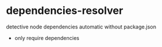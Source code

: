 # dependencies-resolver

detective node dependencies automatic without package.json 

 - only require dependencies
